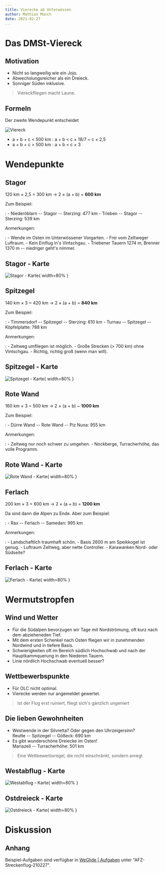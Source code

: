 ```yaml
---
title: Vierecke ab Unterwössen
author: Mathias Münch
date: 2021-02-27
...
```


# Das DMSt-Viereck

## Motivation

- Nicht so langweilig wie ein Jojo.
- Abwechslungsreicher als ein Dreieck.
- Sonniger Süden inklusive.

> Viereckfliegen macht Laune.

## Formeln

Der zweite Wendepunkt entscheidet

![Viereck](viereck.png)

- a + b + c < 500 km : a + b < c × 18/7 ~ c × 2,5
- a + b + c > 500 km : a + b < c × 3

# Wendepunkte

## Stagor

120 km × 2,5 = 300 km  → 2 × (a + b) = **600 km**

Zum Beispiel:

:   - Niederöblarn -- Stagor -- Sterzing: 477 km
    - Trieben -- Stagor -- Sterzing: 539 km

Anmerkungen:

:   - Wende im Osten im Unterwössener Vorgarten.
    - Frei vom Zeltweger Luftraum.
    - Kein Einflug in's Vintschgau.
    - Triebener Tauern 1274 m, Brenner 1370 m -- niedriger geht's nimmer.

## Stagor - Karte

![Stagor - Karte](stagor.png){ width=80% }

## Spitzegel

140 km × 3 = 420 km  → 2 × (a + b) = **840 km**

Zum Beispiel:

:   - Timmersdorf -- Spitzegel -- Sterzing: 610 km
    - Turnau -- Spitzegel -- Köpfelplatte: 788 km

Anmerkungen:

:   - Zeltweg umfliegen ist möglich.
    - Große Strecken (> 700 km) ohne Vintschgau.
    - Richtig, richtig groß (wenn man will).

## Spitzegel - Karte

![Spitzegel - Karte](spitzegel.png){ width=80% }

## Rote Wand

160 km × 3 ~ 500 km  → 2 × (a + b) ~ **1000 km**

Zum Beispiel:

:   - Dürre Wand -- Rote Wand -- Piz Nuna: 955 km
    
Anmerkungen:

:   - Zeltweg nur noch schwer zu umgehen.
    - Nockberge, Turracherhöhe, das volle Programm.

## Rote Wand - Karte

![Rote Wand - Karte](rotewand.png){ width=80% }

## Ferlach

200 km × 3 = 600 km  → 2 × (a + b) = **1200 km**

Da sind dann die Alpen zu Ende. Aber zum Beispiel:

:   - Rax -- Ferlach -- Samedan: 995 km

Anmerkungen:

:   - Landschaftlich traumhaft schön.
    - Basis 2600 m am Speikkogel ist genug.
    - Luftraum Zeltweg, aber nette Controller.
    - Karawanken Nord- oder Südseite?

## Ferlach - Karte

![Ferlach - Karte](ferlach.png){ width=80% }

# Wermutstropfen

## Wind und Wetter

- Für die Südalpen bevorzugen wir Tage mit Nordströmung, oft kurz nach dem abzieheneden Tief.
- Mit dem ersten Schenkel nach Osten fliegen wir in zunehmenden Nordwind und in tiefere Basis.
- Schwierigkeiten oft im Bereich südlich Hochschwab und nach der Hauptkammquerung in den Niederen Tauern.
- Linie nördlich Hochschwab eventuell besser?

## Wettbewerbspunkte

- Für OLC nicht optimal.
- Vierecke werden nur angemeldet gewertet.

> Ist der Flug erst ruiniert, fliegt sich's gänzlich ungeniert

## Die lieben Gewohnheiten

- Westwende in der Silvretta? Oder gegen den Uhrzeigersinn?\
  Reutte -- Spitzegel -- Gößeck: 690 km
- Es gibt wunderschöne Dreiecke im Osten!\
  Mariazell -- Turracherhöhe: 501 km

> Eine Wettbewerbsregel, die nicht einschränkt, sondern anregt

## Westabflug - Karte

![Westabflug - Karte](westabflug.png){ width=80% }

## Ostdreieck - Karte

![Ostdreieck - Karte](ostdreieck.png){ width=80% }

# Diskussion

## Anhang

Beispiel-Aufgaben sind verfügbar in [WeGlide | Aufgaben](https://weglide.org/task/explore?order_by=-stars) unter "AFZ-Streckenflug-210227".
